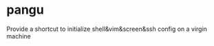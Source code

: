 pangu
=====

Provide a shortcut to initialize shell&amp;vim&amp;screen&amp;ssh config on a virgin machine
